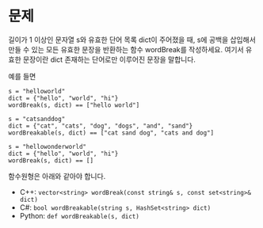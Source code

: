 # 문제

길이가 1 이상인 문자열 s와 유효한 단어 목록 dict이 주어졌을 때, s에 공백을 삽입해서 만들 수 있는 모든 유효한 문장을 반환하는 함수 wordBreak를 작성하세요.
여기서 유효한 문장이란 dict 존재하는 단어로만 이루어진 문장을 말합니다.

예를 들면

```
s = "helloworld"
dict = {"hello", "world", "hi"}
wordBreak(s, dict) == ["hello world"]
```

```
s = "catsanddog"
dict = {"cat", "cats", "dog", "dogs", "and", "sand"}
wordBreakable(s, dict) == ["cat sand dog", "cats and dog"]
```

```
s = "hellowonderworld"
dict = {"hello", "world", "hi"}
wordBreak(s, dict) == []
```

함수원형은 아래와 같아야 합니다.

- C++: `vector<string> wordBreak(const string& s, const set<string>& dict)`
- C#: `bool wordBreakable(string s, HashSet<string> dict)`
- Python: `def wordBreakable(s, dict)`